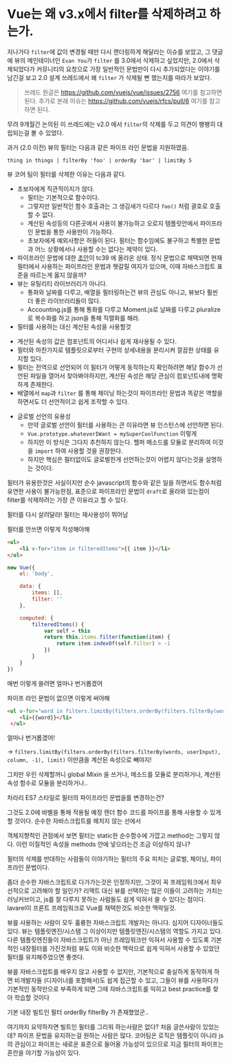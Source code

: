 # Vue는 왜 v3.x에서 filter를 삭제하려고 하는가.

지나가다 `filter`에 값이 변경될 때만 다시 랜더링하게 해달라는 이슈를 보았고, 그 댓글에 뷰의 메인테이너인 `Evan You`가 `filter` 를 3.0에서 삭제하고 싶었지만, 2.0에서 삭제되었다가 커뮤니티의 요청으로 가장 일반적인 문법만이 다시 추가되었다는 이야기를 남긴걸 보고 2.0 설계 쓰레드에서 왜 `filter` 가 삭제될 뻔 했는지를 따라가 보았다.

> 쓰레드 원글은 https://github.com/vuejs/vue/issues/2756 여기를 참고하면 된다.
> 추가로 본래 이슈는 https://github.com/vuejs/rfcs/pull/6 여기를 참고하면 된다.

무려 9개월간 논의된 이 쓰레드에는 v2.0 에서 `filter`의 삭제를 두고 의견이 팽팽히 대립되는걸 볼 수 있었다.

과거 (2.0 이전) 뷰의 필터는 다음과 같은 파이프 라인 문법을 지원하였음. 

`thing in things | filterBy 'foo' | orderBy 'bar' | limitBy 5`

뷰 코어 팀이 필터를 삭제한 이유는 다음과 같다.

- 초보자에게 직관적이지가 않다.
  + 필터는 기본적으로 함수이다. 
  + 그렇지만 일반적인 함수 호출과는 그 생김새가 다르다 `foo()` 처럼 괄호로 호출할 수 없다.
  + 계산된 속성등의 다른곳에서 사용이 불가능하고 오로지 템플릿안에서 파이프라인 문법을 통한 사용만이 가능하다.
  + 초보자에게 예외사항은 허들이 된다. 필터는 함수임에도 불구하고 특별한 문법과 어느 상황에서나 사용할 수는 없다는 제약이 있다.
- 파이프라인 문법에 대한 [초안](http://tc39.github.io/proposal-pipeline-operator/)이 tc39 에 올라온 상태. 정식 문법으로 채택되면 현재 필터에서 사용하는 파이프라인 문법과 헷갈릴 여지가 있으며, 이때 자바스크립트 표준을 따르는게 옳지 않을까?
- 뷰는 유틸리티 라이브러리가 아니다.
  + 통화와 날짜를 다루고, 배열을 필터링하는건 뷰의 관심도 아니고, 뷰보다 훨씬 더 좋은 라이브러리들이 많다.
  + Accounting.js를 통해 통화를 다루고 Moment.js로 날짜를 다루고 pluralize로 복수화를 하고 json을 통해 직렬화를 해라.
 - 필터를 사용하는 대신 계산된 속성을 사용할것
  + 계산된 속성의 값은 컴포넌트의 어디서나 쉽게 재사용될 수 있다.
  + 필터와 마찬가지로 템플릿으로부터 구현의 상세내용을 분리시켜 깔끔한 상태를 유지할 있다.
  + 필터는 전역으로 선언되어 이 필터가 어떻게 동작하는지 확인하려면 해당 함수가 선언된 파일을 열어서 찾아봐야하지만, 계산된 속성은 해당 관심이 컴포넌트내에 명확하게 존재한다.
  + 배열에서 `map`과 `filter` 를 통해 체이닝 하는것이 파이프라인 문법과 똑같은 역할을 하면서도 더 선언적이고 쉽게 조작할 수 있다.
- 글로벌 선언의 유용성
  + 만약 글로벌 선언이 필터를 사용하는 큰 이유라면 뷰 인스턴스에 선언하면 된다.
  + `Vue.prototype.whateverIWant = mySuperCoolFunction` 이렇게
  + 하지만 이 방식은 그다지 추천하지 않는다. 헬퍼 메소드를 모듈로 분리하여 이것을 `import` 하여 사용할 것을 권장한다.
  + 하지만 핵심은 필터없이도 글로벌한게 선언하는것이 어렵지 않다는것을 설명하는 것이다.
 
필터가 유용한것은 사실이지만 순수 javascript의 함수와 같은 일을 하면서도 함수처럼 유연한 사용이 불가능한점, 표준으로 파이프라인 문법이 `draft`로 올라와 있는점이 filter를 삭제하려는 가장 큰 이유라고 할 수 있다.




필터를 다시 살려달라!
필터는 재사용성이 뛰어남

필터를 안쓰면 이렇게 작성해야해

```html
<ul>
    <li v-for="item in filteredItems">{{ item }}</li>
</ul>
```

```javascript
new Vue({
    el: 'body',

    data: {
        items: [],
        filter: ''
    },

    computed: {
        filteredItems() {
            var self = this
            return this.items.filter(function(item) {
                return item.indexOf(self.filter) > -1
            })
        }
    }
})
```

매번 이렇게 쓸려면 얼마나 번거롭겠어

파이프 라인 문법이 없으면 이렇게 써야해

```html
<ul v-for="word in filters.limitBy(filters.orderBy(filters.filterBy(words, userInput), column, -1), limit)">
    <li>{{word}}</li>
 </ul>
```

얼마나 번거롭겠어!

-> `filters.limitBy(filters.orderBy(filters.filterBy(words, userInput), column, -1), limit)` 이만큼을 계산된 속성으로 빼야지!

그치만 우린 삭제할꺼니 global Mixin 을 쓰거나, 메소드를 모듈로 분리하거나, 계산된 속성 함수로 모듈을 분리하거나..

차라리 ES7 스타일로 필터의 파이프라인 문법을를 변경하는건?

그것도 2.0에 바벨을 통해 적용될 예정 렌더 함수 코드를 파이프를 통해 사용할 수 있게 할 것이다. 순수한 자바스크립트를 헤치지 않는 선에서

객체지향적인 관점에서 보면 필터는 static한 순수함수에 가깝고 method는 그렇지 않다. 이런 이질적인 속성을 methods 안에 넣으라는건 조금 이상하지 않나?

필터의 삭제를 반대하는 사람들이 이야기하는 필터의 주요 피처는 글로벌, 체이닝, 파이프라인 문법이다.

좀더 순수한 자바스크립트로 다가가는것은 인정하지만, 그것이 꼭 프레임워크에서 최우선적으로 고려해야 할 일인가?
리액트 대신 뷰를 선택하는 많은 이들이 고려하는 가치는 러닝커브이고, js를 잘 다루지 못하는 사람들도 쉽게 익혀서 쓸 수 있다는 점이다. lavarel이 프론트 프레임워크로 Vue를 채택한것도 비슷한 맥락일것.

뷰를 사용하는 사람이 모두 훌륭한 자바스크립트 개발자는 아니다. 심지어 디자이너들도 있다. 뷰는 템플릿엔진/시스템 그 이상이지만 템플릿엔진/시스템의 역할도 가지고 있다. 다른 템플릿엔진들이 자바스크립트가 아닌 프레임워크만 익혀서 사용할 수 있도록 기본적인 내장필터를 가진것처럼 뷰도 이와 비슷한 맥락으로 쉽게 익혀서 사용할 수 있었던 필터를 유지해주었으면 좋겟다.

뷰를 자바스크립트를 배우지 않고 사용할 수 없지만, 기본적으로 충실하게 동작하게 하면 비개발자들 (디자이너를 포함해서)도 쉽게 접근할 수 있고, 그들이 뷰를 사용하다가 기본적인 동작만으로 부족하게 되면 그때 자바스크립트를 익히고 best practice를 찾아 학습할 것이다

기본 내장 빌트인 필터 orderBy filterBy 가 존재했었군..

여기까지 요약하자면 빌트인 필터를 그리워 하는사람은 없다? 처음 글쓴사람이 있었는데? 파이프 문법을 유지하는걸 원하는 사람은 많다. 코어팀은 로직은 템플릿이 아니라 js 의 관심이고 파이프는 새로운 표준으로 들어올 가능성이 있으므로 지금 필터의 파이프는 혼란을 야기할 가능성이 있다.
